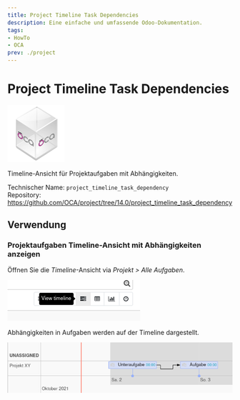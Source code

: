 ```yaml
---
title: Project Timeline Task Dependencies
description: Eine einfache und umfassende Odoo-Dokumentation.
tags:
- HowTo
- OCA
prev: ./project
---
```

# Project Timeline Task Dependencies
![icon_oca_app](assets/icon_oca_app.png)

Timeline-Ansicht für Projektaufgaben mit Abhängigkeiten.

Technischer Name: `project_timeline_task_dependency`\
Repository: <https://github.com/OCA/project/tree/14.0/project_timeline_task_dependency>

## Verwendung

### Projektaufgaben Timeline-Ansicht mit Abhängigkeiten anzeigen

Öffnen Sie die *Timeline*-Ansicht via *Projekt > Alle Aufgaben*.

![](assets/Project%20Timeline%20View%20task%20timeline.png)

Abhängigkeiten in Aufgaben werden auf der Timeline dargestellt.

![](assets/Project%20Timeline%20Task%20Dependencies%20View.png)